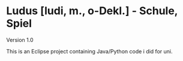 Ludus [ludi, m., o-Dekl.] - Schule, Spiel
=========================================

Version 1.0

This is an Eclipse project containing Java/Python code i did for uni. 
